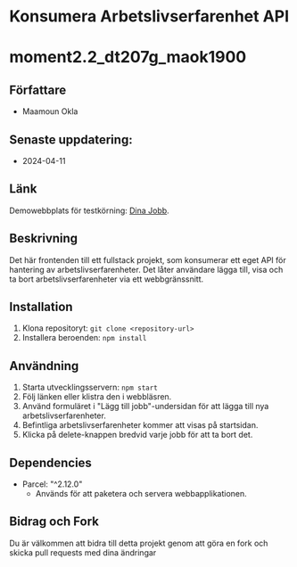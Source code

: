 # Konsumera Arbetslivserfarenhet API
# moment2.2_dt207g_maok1900
## Författare
- Maamoun Okla 
## Senaste uppdatering: 
- 2024-04-11

## Länk 
Demowebbplats för testkörning:  [Dina Jobb](https://moment2-dt207g-maok1900.netlify.app/).  
## Beskrivning
Det här frontenden till ett fullstack projekt, som konsumerar ett eget API för hantering av arbetslivserfarenheter. Det låter användare lägga till, visa och ta bort arbetslivserfarenheter via ett webbgränssnitt.

## Installation
1. Klona repositoryt: `git clone <repository-url>`
2. Installera beroenden: `npm install`

## Användning
1. Starta utvecklingsservern: `npm start`
2. Följ länken eller klistra den i webbläsren. 
3. Använd formuläret i "Lägg till jobb"-undersidan för att lägga till nya arbetslivserfarenheter.
4. Befintliga arbetslivserfarenheter kommer att visas på startsidan.
5. Klicka på delete-knappen bredvid varje jobb för att ta bort det.

## Dependencies
- Parcel: "^2.12.0"
  - Används för att paketera och servera webbapplikationen.


## Bidrag och Fork
Du är välkommen att bidra till detta projekt genom att göra en fork och skicka pull requests med dina ändringar 

